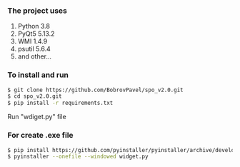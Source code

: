 ### The project uses
1. Python 3.8
2. PyQt5 5.13.2 
3. WMI 1.4.9
4. psutil 5.6.4
5. and other...

### To install and run
```bash
$ git clone https://github.com/BobrovPavel/spo_v2.0.git
$ cd spo_v2.0.git
$ pip install -r requirements.txt
```
Run "wdiget.py" file

### For create .exe file
```bash
$ pip install https://github.com/pyinstaller/pyinstaller/archive/develop.tar.gz
$ pyinstaller --onefile --windowed widget.py
```